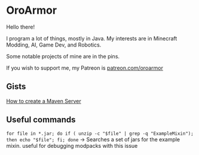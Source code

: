 # OroArmor

Hello there!

I program a lot of things, mostly in Java. My interests are in Minecraft Modding, AI, Game Dev, and Robotics. 

Some notable projects of mine are in the pins.

If you wish to support me, my Patreon is [patreon.com/oroarmor](https://patreon.com/oroarmor)

## Gists

[How to create a Maven Server](https://gist.github.com/OroArmor/0093803f4cfc9666d7948b8ce768c71f)

## Useful commands

`for file in *.jar; do if ( unzip -c "$file" | grep -q "ExampleMixin"); then echo "$file"; fi; done` -> Searches a set of jars for the example mixin. useful for debugging modpacks with this issue
